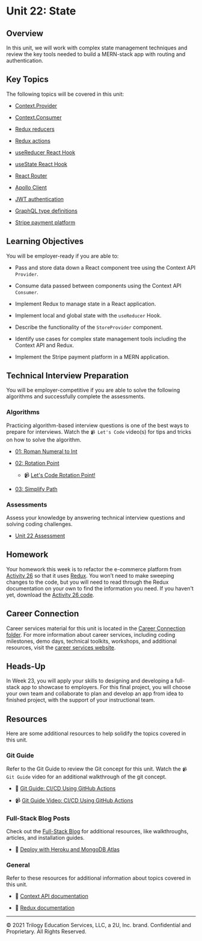 # Unit 22: State

## Overview

In this unit, we will work with complex state management techniques and review the key tools needed to build a MERN-stack app with routing and authentication. 

## Key Topics

The following topics will be covered in this unit:

* [Context.Provider](https://reactjs.org/docs/context.html#contextprovider)

* [Context.Consumer](https://reactjs.org/docs/context.html#contextconsumer)

* [Redux reducers](https://redux.js.org/faq/reducers/)

* [Redux actions](https://redux.js.org/faq/actions/)

* [useReducer React Hook](https://reactjs.org/docs/hooks-reference.html#usereducer)

* [useState React Hook](https://reactjs.org/docs/hooks-state.html)

* [React Router](https://reactrouter.com/web/guides/quick-start)

* [Apollo Client](https://www.apollographql.com/docs/react/)

* [JWT authentication](https://jwt.io/introduction)

* [GraphQL type definitions](https://www.apollographql.com/docs/tutorial/schema/#object-types)

* [Stripe payment platform](https://stripe.com/docs)

## Learning Objectives

You will be employer-ready if you are able to:

* Pass and store data down a React component tree using the Context API `Provider`.

* Consume data passed between components using the Context API `Consumer`.

* Implement Redux to manage state in a React application.

* Implement local and global state with the `useReducer` Hook.

* Describe the functionality of the `StoreProvider` component.

* Identify use cases for complex state management tools including the Context API and Redux. 

* Implement the Stripe payment platform in a MERN application.

## Technical Interview Preparation

You will be employer-competitive if you are able to solve the following algorithms and successfully complete the assessments.

### Algorithms

Practicing algorithm-based interview questions is one of the best ways to prepare for interviews. Watch the `📹 Let's Code` video(s) for tips and tricks on how to solve the algorithm.

* [01: Roman Numeral to Int](./03-Algorithms/01-roman-to-int)

* [02: Rotation Point](./03-Algorithms/02-rotation-point)

  * 📹 [Let's Code Rotation Point!](https://2u-20.wistia.com/medias/92nkaslwg8)

* [03: Simplify Path](./03-Algorithms/03-simplify-path)

### Assessments

Assess your knowledge by answering technical interview questions and solving coding challenges.

* [Unit 22 Assessment](https://forms.gle/o4dUzpW3AS8xVi868)

## Homework

Your homework this week is to refactor the e-commerce platform from [Activity 26](./01-Activities/26-Stu_Actions-Reducers/Unsolved) so that it uses [Redux](https://redux.js.org/). You won’t need to make sweeping changes to the code, but you will need to read through the Redux documentation on your own to find the information you need. If you haven't yet, download the [Activity 26 code](http://static.fullstack-bootcamp.com/fullstack-ground/unit-22/26-Stu_Actions-Reducers.zip).

## Career Connection

Career services material for this unit is located in the [Career Connection folder](./04-Career-Connection/README.md). For more information about career services, including coding milestones, demo days, technical toolkits, workshops, and additional resources, visit the [career services website](https://careernetwork.2u.com/?utm_medium=Academics&utm_source=boot_camp/).

## Heads-Up

In Week 23, you will apply your skills to designing and developing a full-stack app to showcase to employers. For this final project, you will choose your own team and collaborate to plan and develop an app from idea to finished project, with the support of your instructional team. 

## Resources

Here are some additional resources to help solidify the topics covered in this unit.

### Git Guide

Refer to the Git Guide to review the Git concept for this unit. Watch the `📹 Git Guide` video for an additional walkthrough of the git concept.

  * 📖 [Git Guide: CI/CD Using GitHub Actions](./01-Activities/27-Evr_Continuous-Deployment/README.md) 

  * 📹 [Git Guide Video: CI/CD Using GitHub Actions](https://2u-20.wistia.com/medias/8irsxsqvh3)

### Full-Stack Blog Posts

Check out the [Full-Stack Blog](https://coding-boot-camp.github.io/full-stack/) for additional resources, like walkthroughs, articles, and installation guides.

  * 📖 [Deploy with Heroku and MongoDB Atlas](https://coding-boot-camp.github.io/full-stack/mongodb/deploy-with-heroku-and-mongodb-atlas)

### General

Refer to these resources for additional information about topics covered in this unit.

  * 📖 [Context API documentation](https://reactjs.org/docs/context.html)

  * 📖 [Redux documentation](https://redux.js.org/)

---
© 2021 Trilogy Education Services, LLC, a 2U, Inc. brand. Confidential and Proprietary. All Rights Reserved.
